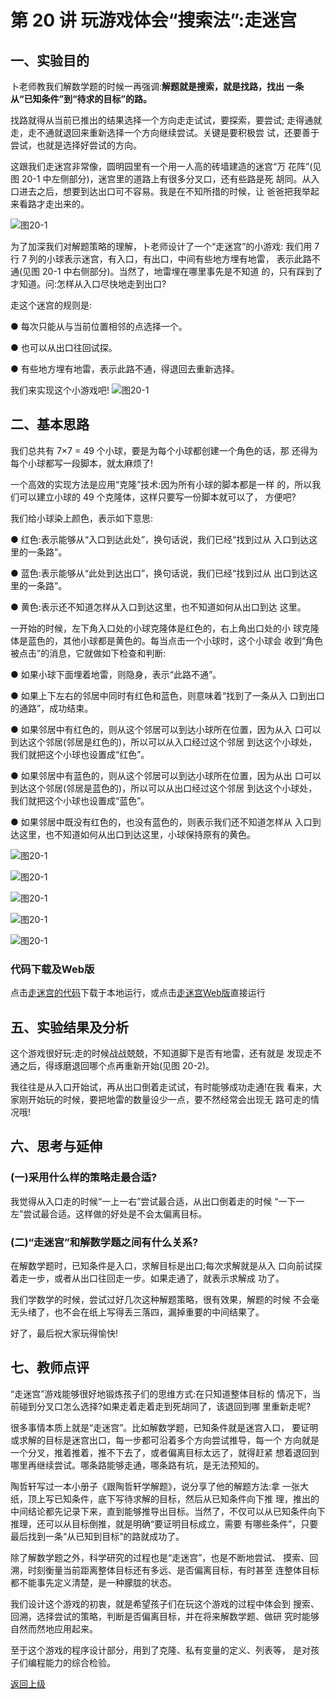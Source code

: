 # 第 20 讲 玩游戏体会“搜索法”:走迷宫



## 一、实验目的

卜老师教我们解数学题的时候一再强调:**解题就是搜索，就是找路，找出 一条从“已知条件”到“待求的目标”的路。**

找路就得从当前已推出的结果选择一个方向走走试试，要探索，要尝试; 走得通就走，走不通就退回来重新选择一个方向继续尝试。关键是要积极尝 试，还要善于尝试，也就是选择好尝试的方向。

这跟我们走迷宫非常像，圆明园里有一个用一人高的砖墙建造的迷宫“万 花阵”(见图 20-1 中左侧部分)，迷宫里的道路上有很多分叉口，还有些路是死 胡同。从入口进去之后，想要到达出口可不容易。我是在不知所措的时候，让 爸爸把我举起来看路才走出来的。

![图20-1](Figures/Lec20-1.png)

为了加深我们对解题策略的理解，卜老师设计了一个“走迷宫”的小游戏: 我们用 7 行 7 列的小球表示迷宫，有入口，有出口，中间有些地方埋有地雷， 表示此路不通(见图 20-1 中右侧部分)。当然了，地雷埋在哪里事先是不知道 的，只有踩到了才知道。问:怎样从入口尽快地走到出口?

走这个迷宫的规则是:

● 每次只能从与当前位置相邻的点选择一个。

● 也可以从出口往回试探。

● 有些地方埋有地雷，表示此路不通，得退回去重新选择。

我们来实现这个小游戏吧!
![图20-1](Figures/Lec20-2.png)



## 二、基本思路
我们总共有 7×7 = 49 个小球，要是为每个小球都创建一个角色的话，那 还得为每个小球都写一段脚本，就太麻烦了!

一个高效的实现方法是应用“克隆”技术:因为所有小球的脚本都是一样 的，所以我们可以建立小球的 49 个克隆体，这样只要写一份脚本就可以了， 方便吧?

我们给小球染上颜色，表示如下意思:

● 红色:表示能够从“入口到达此处”，换句话说，我们已经“找到过从
入口到达这里的一条路”。

● 蓝色:表示能够从“此处到达出口”，换句话说，我们已经“找到过从
出口到达这里的一条路”。

● 黄色:表示还不知道怎样从入口到达这里，也不知道如何从出口到达
这里。 

一开始的时候，左下角入口处的小球克隆体是红色的，右上角出口处的小
球克隆体是蓝色的，其他小球都是黄色的。每当点击一个小球时，这个小球会 收到“角色被点击”的消息，它就做如下检查和判断:

● 如果小球下面埋着地雷，则隐身，表示“此路不通”。

● 如果上下左右的邻居中同时有红色和蓝色，则意味着“找到了一条从入 口到出口的通路”，成功结束。

● 如果邻居中有红色的，则从这个邻居可以到达小球所在位置，因为从入 口可以到达这个邻居(邻居是红色的)，所以可以从入口经过这个邻居 到达这个小球处，我们就把这个小球也设置成“红色”。

● 如果邻居中有蓝色的，则从这个邻居可以到达小球所在位置，因为从出 口可以到达这个邻居(邻居是蓝色的)，所以可以从出口经过这个邻居 到达这个小球处，我们就把这个小球也设置成“蓝色”。

● 如果邻居中既没有红色的，也没有蓝色的，则表示我们还不知道怎样从 入口到达这里，也不知道如何从出口到达这里，小球保持原有的黄色。



![图20-1](Figures/Lec20-3.png)

![图20-1](Figures/Lec20-4.png)


![图20-1](Figures/Lec20-5.png)

![图20-1](Figures/Lec20-6.png)

![图20-1](Figures/Lec20-7.png)

### 代码下载及Web版

点击[走迷宫的代码](Code/第20讲-走迷宫.sb3)下载于本地运行，或点击[走迷宫Web版](https://scratch.mit.edu/projects/683360187/)直接运行



## 五、实验结果及分析

这个游戏很好玩:走的时候战战兢兢，不知道脚下是否有地雷，还有就是 发现走不通之后，得琢磨退回哪个点再重新开始(见图 20-2)。

我往往是从入口开始试，再从出口倒着走试试，有时能够成功走通!在我 看来，大家刚开始玩的时候，要把地雷的数量设少一点，要不然经常会出现无 路可走的情况哦!


## 六、思考与延伸
### (一)采用什么样的策略走最合适?

我觉得从入口走的时候“一上一右”尝试最合适，从出口倒着走的时候 “一下一左”尝试最合适。这样做的好处是不会太偏离目标。

### (二)“走迷宫”和解数学题之间有什么关系?

在解数学题时，已知条件是入口，求解目标是出口;每次求解就是从入 口向前试探着走一步，或者从出口往回走一步。如果走通了，就表示求解成 功了。

我们学数学的时候，尝试过好几次这种解题策略，很有效果，解题的时候 不会毫无头绪了，也不会在纸上写得丢三落四，漏掉重要的中间结果了。

好了，最后祝大家玩得愉快!

## 七、教师点评

“走迷宫”游戏能够很好地锻炼孩子们的思维方式:在只知道整体目标的 情况下，当前碰到分叉口怎么选择?如果走着走着走到死胡同了，该退回到哪 里重新走呢?

很多事情本质上就是“走迷宫”。比如解数学题，已知条件就是迷宫入口， 要证明或求解的目标是迷宫出口，每一步都可沿着多个方向尝试推导，每一个 方向就是一个分叉，推着推着，推不下去了，或者偏离目标太远了，就得赶紧 想着退回到哪里再继续尝试。哪条路能够走通，哪条路有坑，是无法预知的。

陶哲轩写过一本小册子《跟陶哲轩学解题》，说分享了他的解题方法:拿 一张大纸，顶上写已知条件，底下写待求解的目标，然后从已知条件向下推 理，推出的中间结论都先记录下来，直到能够推导出目标。当然了，不仅可以从已知条件向下推理，还可以从目标倒推，就是明确“要证明目标成立，需要 有哪些条件”，只要最后找到一条“从已知到目标”的路就成功了。

除了解数学题之外，科学研究的过程也是“走迷宫”，也是不断地尝试、 摸索、回溯，时刻衡量当前距离整体目标还有多远、是否偏离目标，有时甚至 连整体目标都不能事先定义清楚，是一种朦胧的状态。

我们设计这个游戏的初衷，就是希望孩子们在玩这个游戏的过程中体会到 搜索、回溯，选择尝试的策略，判断是否偏离目标，并在将来解数学题、做研 究时能够自然而然地应用起来。

至于这个游戏的程序设计部分，用到了克隆、私有变量的定义、列表等， 是对孩子们编程能力的综合检验。
 

[返回上级](index.md)
